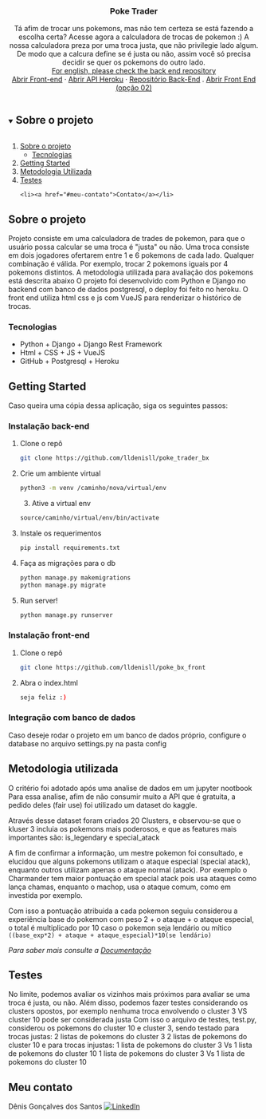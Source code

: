 <h3 align="center">Poke Trader</h3>

  <p align="center">
    Tá afim de trocar uns pokemons, mas não tem certeza se está fazendo a escolha certa? Acesse agora a calculadora de trocas de pokemon :) 
    A nossa calculadora preza por uma troca justa, que não privilegie lado algum.
    De modo que a calcura define se é justa ou não, assim você só precisa decidir se quer os pokemons do outro lado. 
    <br />
     <a href="https://github.com/lldenisll/poke_trader_bx" targe="blank">For english, please check the back end repository</a>
    <br />
    <a href="https://lldenisll.github.io/poke_bx_front/index.html" targe="blank">Abrir Front-end</a>
    ·
    <a href="https://calm-inlet-80092.herokuapp.com/core/" targe="blank">Abrir API Heroku</a>
    ·
    <a href="https://github.com/lldenisll/poke_trader_bx" targe="blank">Repositório Back-End</a>
  .
    <a href="http://denisdev.com/poke_bx_front/index.html" targe="blank">Abrir Front End (opção 02)</a>

  
  </p>
</p>



<!-- TABLE OF CONTENTS -->
<details open="open">
  <summary><h2 style="display: inline-block">Sobre o projeto</h2></summary>
  <ol>
    <li>
      <a href="#sobre-o-projeto">Sobre o projeto</a>
      <ul>
        <li><a href="#tecnologias">Tecnologias</a></li>
      </ul>
    </li>
    <li>
      <a href="#getting-started">Getting Started</a>
    </li>
    <li><a href="#metodologia-utilizada">Metodologia Utilizada</a></li>
    <li><a href="#testes">Testes</a></li>

    <li><a href="#meu-contato">Contato</a></li>
  </ol>
</details>



<!-- ABOUT THE PROJECT -->
## Sobre o projeto
Projeto consiste em uma calculadora de trades de pokemon, para que o usuário possa calcular se
uma troca é "justa" ou não. Uma troca consiste em dois jogadores ofertarem entre 1 e 6 pokemons de cada lado. Qualquer
combinação é válida. Por exemplo, trocar 2 pokemons iguais por 4 pokemons distintos. A metodologia utilizada para avaliação dos pokemons está descrita abaixo
O projeto foi desenvolvido com Python e Django no backend com banco de dados postgresql, o deploy foi feito no heroku. 
O front end utiliza html css e js com VueJS para renderizar o histórico de trocas.

### Tecnologias

* []() Python + Django + Django Rest Framework
* []() Html + CSS + JS + VueJS
* []() GitHub + Postgresql + Heroku



<!-- GETTING STARTED -->
## Getting Started

Caso queira uma cópia dessa aplicação, siga os seguintes passos:

### Instalação back-end

1. Clone o repô
   ```sh
   git clone https://github.com/lldenisll/poke_trader_bx
   ```
2. Crie um ambiente virtual
   ```sh
   python3 -m venv /caminho/nova/virtual/env
   ```
   3. Ative a virtual env
   ```sh
   source/caminho/virtual/env/bin/activate
   ```
3. Instale os requerimentos
   ```sh
   pip install requirements.txt
   ```
3. Faça as migrações para o db
   ```sh
   python manage.py makemigrations
   python manage.py migrate
   ```
3. Run server!
   ```sh
   python manage.py runserver
   ```
### Instalação front-end

1. Clone o repô
   ```sh
   git clone https://github.com/lldenisll/poke_bx_front
   ```
2. Abra o index.html
   ```sh
   seja feliz :)
   ```
### Integração com banco de dados
Caso deseje rodar o projeto em um banco de dados próprio, configure o database no arquivo settings.py na pasta config


## Metodologia utilizada

O critério foi adotado após uma analise de dados em um jupyter nootbook
Para essa analise, afim de não consumir muito a API que é gratuita, a pedido deles (fair use) foi utilizado um dataset do kaggle.

Através desse dataset foram criados 20 Clusters, e observou-se que o kluser 3 incluia os pokemons mais poderosos, e que as features mais importantes são: is_legendary e special_atack

A fim de confirmar a informação, um mestre pokemon foi consultado, e elucidou que alguns pokemons utilizam o ataque especial (special atack), enquanto outros utilizam apenas o ataque normal (atack). Por exemplo o Charmander tem maior pontuação em special atack pois usa ataques como lança chamas, enquanto o machop, usa o ataque comum, como em investida por exemplo.

Com isso a pontuação atribuida a cada pokemon seguiu considerou a experiência base do pokemon com peso 2 + o ataque + o ataque especial, o total é multiplicado por 10 caso o pokemon seja lendário ou mítico `((base_exp*2) + ataque + ataque_especial)*10(se lendário)`


_Para saber mais consulte a [Documentação](https://lldenisll.github.io/poke_bx_front/metodologia.html)_

## Testes

No limite, podemos avaliar os vizinhos mais próximos para avaliar se uma troca é justa, ou não. Além disso, podemos fazer testes considerando os clusters opostos, por exemplo nenhuma troca envolvendo o cluster 3 VS cluster 10 pode ser considerada justa
Com isso o arquivo de testes, test.py, considerou os pokemons do cluster 10 e cluster 3, sendo testado para trocas justas:
2 listas de pokemons do cluster 3
2 listas de pokemons do cluster 10
e para trocas injustas:
1 lista de pokemons do cluster 3 Vs 1 lista de pokemons do cluster 10
1 lista de pokemons do cluster 3 Vs 1 lista de pokemons do cluster 10

## Meu contato

Dênis Gonçalves dos Santos 
[![LinkedIn][linkedin-shield]][linkedin-url]



[linkedin-shield]: https://img.shields.io/badge/-LinkedIn-black.svg?style=for-the-badge&logo=linkedin&colorB=555
[linkedin-url]: https://www.linkedin.com/in/denis142/
